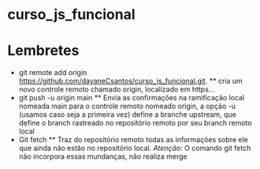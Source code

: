 # curso_js_funcional

# Lembretes

* git remote add origin https://github.com/dayaneCsantos/curso_js_funcional.git.
** cria um novo controle remoto chamado origin, localizado em https...
* git push -u origin main
** Envia as confirmações na ramificação local nomeada main para o controle remoto nomeado origin, a opção -u (usamos caso seja a primeira vez) define a branche upstream, que define o branch rastreado no repositório remoto por seu branch remoto local
* Git fetch
** Traz do repositório remoto todas as informações sobre ele que ainda não estão no repositório local. *Atenção:* O comando git fetch não incorpora essas mundanças, não realiza merge
